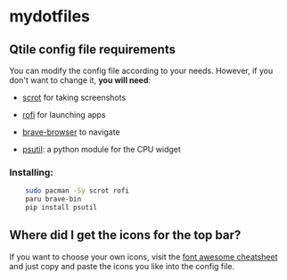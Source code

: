 # mydotfiles

## Qtile config file requirements

You can modify the config file according to your needs. However, if you don't want to change it, **you will need**:

* [scrot](https://www.tecmint.com/take-screenshots-in-linux-using-scrot/) for taking screenshots

* [rofi](https://linuxconfig.org/how-to-use-and-install-rofi-on-linux-tutorial) for launching apps

* [brave-browser](https://brave.com/) to navigate

* [psutil](https://pypi.org/project/psutil/): a python module for the CPU widget

### Installing:

```bash
    sudo pacman -Sy scrot rofi
    paru brave-bin
    pip install psutil
```


## Where did I get the icons for the top bar?

If you want to choose your own icons, visit the [font awesome cheatsheet](https://fontawesome.com/v4.7/cheatsheet/) and just copy and paste the icons you like into the config file.
